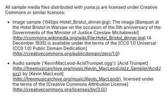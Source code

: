 All sample media files distributed with yuma.js are licensed under Creative Commons or similar
licenses:

* Image sample ('640px-Hotel_Bristol_dinner.jpg): The image [Banquet at the Hotel Bristol in
  Warsaw on the occasion of the 5th anniversary of the Governments of the Minister of Justice
  Czeslaw Michalowski] (http://commons.wikimedia.org/wiki/File:Hotel_Bristol_dinner.jpg) (4 
  December 1935) is available under the terms of the [CC0 1.0 Universal (CC0 1.0) Public Domain
  Dedication] (http://creativecommons.org/publicdomain/zero/1.0)

* Audio sample ('KevinMacLeod-AcidTrumpet.ogg'): [Acid Trumpet] 
 (http://freemusicarchive.org/music/Kevin_MacLeod/Jazz_Sampler/AcidJazz) by [Kevin MacLeod]
 (http://freemusicarchive.org/music/Kevin_MacLeod/), licensed under the terms of the [Creative
 Commons Attribution License] (http://creativecommons.org/licenses/by/3.0/)

